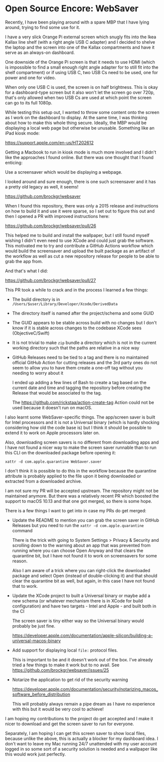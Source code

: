 # Open Source Encore: WebSaver

Recently, I have been playing around with a spare MBP that I have lying around,
trying to find some use for it.

I have a very slick Orange Pi external screen which snugly fits into the Ikea
Kallax line shelf (with a right angle USB C adapter) and I decided to shelve the
laptop and the screen into one of the Kallax compartments and have it serve as
an always-on dashboard.

One downside of the Orange Pi screen is that it needs to use HDMI (which is
impossible to find a small enough right angle adapter for to still fit into the
shelf compartment) or if using USB C, two USB Cs need to be used, one for power
and one for video.

When only one USB C is used, the screen is on half brightness.
This is okay for a dashboard-type screen but it also won't let the screen go
over 720p, that's only allowed when two USB Cs are used at which point the
screen can go to its full 1080p.

While testing this setup out, I wanted to throw some content onto the screen as
I work on the dashboard to display.
At the same time, I was thinking about how to make this whole thing secure.
Ideally, the MBP would be displaying a local web page but otherwise be unusable.
Something like an iPad kiosk mode:

<https://support.apple.com/en-us/HT202612>

Getting a Macbook to run in kiosk mode is much more involved and I didn't like
the approaches I found online.
But there was one thought that I found enticing:

Use a screensaver which would be displaying a webpage.

I looked around and sure enough, there is one such screensaver and it has a
pretty old legacy as well, it seems!

<https://github.com/brockgr/websaver>

When I found this repository, there was only a 2015 release and instructions on
how to build it and use it were sparse, so I set out to figure this out and then
I opened a PR with improved instructions here:

<https://github.com/brockgr/websaver/pull/26>

This helped me to build and install the wallpaper, but I still found myself
wishing I didn't even need to use XCode and could just grab the software.
This motivated me to try and contribute a GitHub Actions workflow which would
build the screensaver and upload the built package as an artifact of the
workflow as well as cut a new repository release for people to be able to grab
the app from.

And that's what I did:

<https://github.com/brockgr/websaver/pull/27>

This PR took a while to crack and in the process I learned a few things:

- The build directory is in `/Users/$user/Library/Developer/Xcode/DerivedData`

- The directory itself is named after the project/schema and some GUID

- The GUID appears to be stable across build with no changes but I don't know
  if it is stable across changes to the codebase XCode sees (ObjectiveC/Swift)

- It is not trivial to make `zip` bundle a directory which is not in the current
  working directory such that the paths are relative in a nice way

- GitHub Releases need to be tied to a tag and there is no maintained official
  GitHub Action for cutting releases and the 3rd party ones do not seem to allow
  you to have them create a one-off tag without you needing to worry about it
  
  I ended up adding a few lines of Bash to create a tag based on the current
  date and time and tagging the repository before creating the Release that
  would be associated to the tag.
  
  The <https://github.com/rickstaa/action-create-tag> Action could not be used
  because it doesn't run on macOS.

I also learnt some WebSaver-specific things.
The app/screen saver is built for Intel processors and it is not a Universal
binary (which is hardly shocking considering how old the code base is) but I
think it should be possible to extend it to work on Apple processors later on.

Also, downloading screen savers is no different from downloading apps and I have
not found a nicer way to make the screen saver runnable than to run this CLI on
the downloaded package before opening it:

`xattr -d com.apple.quarantine WebSaver.saver`

I don't think it is possible to do this in the workflow because the quarantine
attribute is probably applied to the file upon it being downloaded or extracted
from a downloaded archive.

I am not sure my PR will be accepted upstream.
The repository might not be maintained anymore.
But there was a relatively recent PR which boosted the support to macOS 10.13
and that one got merged, so there is some hope.

There is a few things I want to get into in case my PRs do get merged:

- Update the README to mention you can grab the screen saver in GitHub Releases
  but you need to run the `xattr -d com.apple.quarantine` command
  
  There is the trick with going to System Settings > Privacy & Security and
  scrolling down to the warning about an app that was prevented from running
  where you can choose Open Anyway and that clears the quarantine bit, but I
  have not found it to work on screensavers for some reason.
  
  Also I am aware of a trick where you can right-click the downloaded package
  and select Open (instead of double-clicking it) and that should clear the
  quarantine bit as well, but again, in this case I have not found that to work.

- Update the XCode project to built a Universal binary or maybe add a new schema
  (or whatever mechanism there is in XCode for build configuration) and have two
  targets - Intel and Apple - and built both in the CI
  
  The screen saver is tiny either way so the Universal binary would probably be
  just fine.
  
  <https://developer.apple.com/documentation/apple-silicon/building-a-universal-macos-binary>
  
- Add support for displaying local `file:` protocol files.
 
  This is important to be and it doesn't work out of the box.
  I've already tried a few things to make it work but to no avail.
  See <https://github.com/brockgr/websaver/issues/25>
  
- Notarize the application to get rid of the security warning

  <https://developer.apple.com/documentation/security/notarizing_macos_software_before_distribution>
  
  This will probably always remain a pipe dream as I have no experience with
  this but it would be very cool to achieve!
  
I am hoping my contributions to the project do get accepted and I make it nicer
to download and get the screen saver to run for everyone.

Separately, I am hoping I can get this screen saver to show local files, because
unlike the above, this is actually a blocker for my dashboard idea.
I don't want to leave my Mac running 24/7 unattended with my user account logged
in so some sort of a security solution is needed and a wallpaper like this would
work just perfectly.
